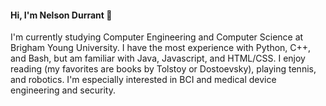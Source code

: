 #### Hi, I'm Nelson Durrant 👋
I'm currently studying Computer Engineering and Computer Science at Brigham Young University. I have the most experience with Python, C++, and Bash, but am familiar with Java, Javascript, and HTML/CSS. I enjoy reading (my favorites are books by Tolstoy or Dostoevsky), playing tennis, and robotics. I'm especially interested in BCI and medical device engineering and security.
